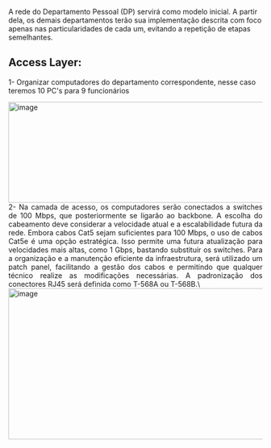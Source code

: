 A rede do Departamento Pessoal (DP) servirá como modelo inicial. A partir dela, os demais departamentos terão sua implementação descrita com foco apenas nas particularidades de cada um, evitando a repetição de etapas semelhantes.

## Access Layer: 

1- Organizar computadores do departamento correspondente, nesse caso teremos 10 PC's para 9 funcionários

<img width="600" height="200" alt="image" src="https://github.com/user-attachments/assets/7ca57014-6253-4cd1-9ebf-c8175c3b1b28" />

<div align="justify">
2- Na camada de acesso, os computadores serão conectados a switches de 100 Mbps, que posteriormente se ligarão ao backbone. 
A escolha do cabeamento deve considerar a velocidade atual e a escalabilidade futura da rede. Embora cabos Cat5 sejam suficientes
para 100 Mbps, o uso de cabos Cat5e é uma opção estratégica. Isso permite uma futura atualização para velocidades mais altas, como 1 Gbps, 
bastando substituir os switches. Para a organização e a manutenção eficiente da infraestrutura, será utilizado um patch panel, facilitando a 
gestão dos cabos e permitindo que qualquer técnico realize as modificações necessárias. A padronização dos conectores RJ45 será definida como 
T-568A ou T-568B.\
<div>

<img width="600" height="300" alt="image" src="https://github.com/user-attachments/assets/f808956e-4312-4322-b812-3e97c98d3dd3" />
